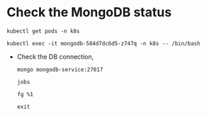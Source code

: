 


# Check the MongoDB status
```
kubectl get pods -n k8s
```
```
kubectl exec -it mongodb-584d7dc6d5-z747q -n k8s -- /bin/bash
```
- Check the DB connection,
  ```
  mongo mongodb-service:27017
  ```
  ```
  jobs
  ```
  ```
  fg %1
  ```
  ```
  exit
  ```
